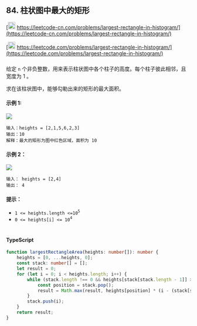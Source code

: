 ## 84. 柱状图中最大的矩形

[<img src="https://static.leetcode-cn.com/cn-mono-assets/production/assets/logo-dark-cn.c42314a8.svg" height="20" /> https://leetcode-cn.com/problems/largest-rectangle-in-histogram/](https://leetcode-cn.com/problems/largest-rectangle-in-histogram/)

[<img src="https://assets.leetcode.com/static_assets/public/webpack_bundles/images/logo-dark.e99485d9b.svg" height="20"/> https://leetcode.com/problems/largest-rectangle-in-histogram/](https://leetcode.com/problems/largest-rectangle-in-histogram/)

###

给定 `n` 个非负整数，用来表示柱状图中各个柱子的高度。每个柱子彼此相邻，且宽度为 1 。

求在该柱状图中，能够勾勒出来的矩形的最大面积。

#### 示例 1:

<img src="https://assets.leetcode.com/uploads/2021/01/04/histogram.jpg" />

```
输入：heights = [2,1,5,6,2,3]
输出：10
解释：最大的矩形为图中红色区域，面积为 10
```

#### 示例 2：

<img src="https://assets.leetcode.com/uploads/2021/01/04/histogram-1.jpg" />

```
输入： heights = [2,4]
输出： 4
```

#### 提示：

-   `1 <= heights.length <=10`<sup>`5`</sup>
-   `0 <= heights[i] <= 10`<sup>`4`</sup>

#

#### TypeScript

```ts
function largestRectangleArea(heights: number[]): number {
    heights = [0, ...heights, 0];
    const stack: number[] = [];
    let result = 0;
    for (let i = 0; i < heights.length; i++) {
        while (stack.length !== 0 && heights[stack[stack.length - 1]] > heights[i]) {
            const position = stack.pop();
            result = Math.max(result, heights[position] * (i - (stack[stack.length - 1] + 1)));
        }
        stack.push(i);
    }
    return result;
}
```
